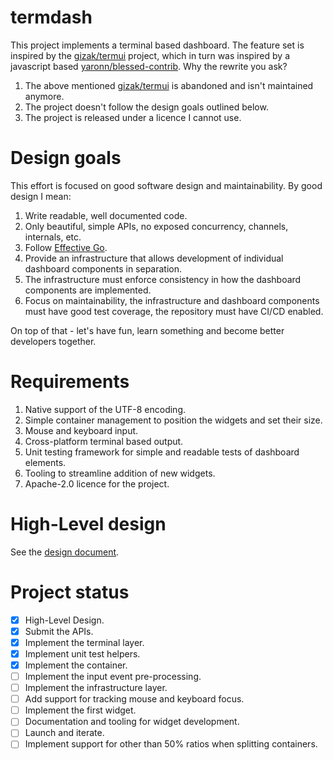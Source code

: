 # termdash

This project implements a terminal based dashboard. The feature set is inspired
by the [gizak/termui](http://github.com/gizak/termui) project, which in turn
was inspired by a javascript based
[yaronn/blessed-contrib](http://github.com/yaronn/blessed-contrib). Why the
rewrite you ask?

1. The above mentioned [gizak/termui](http://github.com/gizak/termui) is
   abandoned and isn't maintained anymore.
1. The project doesn't follow the design goals outlined below.
1. The project is released under a licence I cannot use.

# Design goals

This effort is focused on good software design and maintainability. By good
design I mean:

1. Write readable, well documented code.
1. Only beautiful, simple APIs, no exposed concurrency, channels, internals, etc.
1. Follow [Effective Go](http://golang.org/doc/effective_go.html).
1. Provide an infrastructure that allows development of individual dashboard
   components in separation.
1. The infrastructure must enforce consistency in how the dashboard components
   are implemented.
1. Focus on maintainability, the infrastructure and dashboard components must
   have good test coverage, the repository must have CI/CD enabled.

On top of that - let's have fun, learn something and become better developers
together.

# Requirements

1. Native support of the UTF-8 encoding.
1. Simple container management to position the widgets and set their size.
1. Mouse and keyboard input.
1. Cross-platform terminal based output.
1. Unit testing framework for simple and readable tests of dashboard elements.
1. Tooling to streamline addition of new widgets.
1. Apache-2.0 licence for the project.

# High-Level design

See the [design document](doc/design.md).

# Project status

- [x] High-Level Design.
- [x] Submit the APIs.
- [x] Implement the terminal layer.
- [x] Implement unit test helpers.
- [x] Implement the container.
- [ ] Implement the input event pre-processing.
- [ ] Implement the infrastructure layer.
- [ ] Add support for tracking mouse and keyboard focus.
- [ ] Implement the first widget.
- [ ] Documentation and tooling for widget development.
- [ ] Launch and iterate.
- [ ] Implement support for other than 50% ratios when splitting containers.
